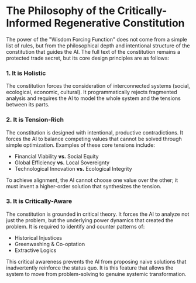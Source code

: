 # The Philosophy of the Critically-Informed Regenerative Constitution

The power of the "Wisdom Forcing Function" does not come from a simple list of rules, but from the philosophical depth and intentional structure of the constitution that guides the AI. The full text of the constitution remains a protected trade secret, but its core design principles are as follows:

### 1. It is Holistic

The constitution forces the consideration of interconnected systems (social, ecological, economic, cultural). It programmatically rejects fragmented analysis and requires the AI to model the whole system and the tensions between its parts.

### 2. It is Tension-Rich

The constitution is designed with intentional, productive contradictions. It forces the AI to balance competing values that cannot be solved through simple optimization. Examples of these core tensions include:

* Financial Viability **vs.** Social Equity
* Global Efficiency **vs.** Local Sovereignty
* Technological Innovation **vs.** Ecological Integrity

To achieve alignment, the AI cannot choose one value over the other; it must invent a higher-order solution that synthesizes the tension.

### 3. It is Critically-Aware

The constitution is grounded in critical theory. It forces the AI to analyze not just the problem, but the underlying power dynamics that created the problem. It is required to identify and counter patterns of:

* Historical Injustices
* Greenwashing & Co-optation
* Extractive Logics

This critical awareness prevents the AI from proposing naive solutions that inadvertently reinforce the status quo. It is this feature that allows the system to move from problem-solving to genuine systemic transformation.
